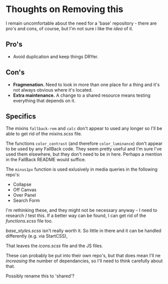Thoughts on Removing this
=========================

I remain uncomfortable about the need for a 'base' repository - there are pro's and cons, of course, but I'm not sure i like the _idea_ of it.

Pro's
-----

* Avoid duplication and keep things DRYer.

Con's
-----

* **Fragmenation.** Need to look in more than one place for a thing and it's not always obvious where it's located.
* **Extra maintenance.** A change to a shared resource means testing everything that depends on it.


Specifics
---------

The mixins `fallback-rem` and `calc` don't appear to used any longer so I'll be able to get rid of the _mixins.scss_ file.

The functions `color_contrast` (and therefore `color_luminance`) don't appear to be used by any FallBack code.
They seem pretty useful and I'm sure I've used them elsewhere, but they don't need to be in here.
Perhaps a mention in the FallBack README would suffice.

The `minus1px` function is used exlusively in media queries in the following repo's:

* Collapse
* Off Canvas
* Over Panel
* Search Form

I'm rethinking these, and they might not be necessary anyway - I need to research / test this.
If a better way can be found, I can get rid of the _functions.scss_ file too.


_base_styles.scss_ isn't really worth it. So little in there and it can be handled differently (e.g. via StartCSS),


That leaves the _icons.scss_ file and the JS files. 

These can probably be put into their own repo's, but that does mean I'll ne _increasing_ the number of dependancies, so I'll need to think carefully about that.

Possibly rename this to 'shared'?